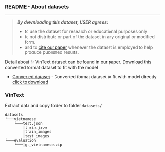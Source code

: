 ### README - About datasets

---

> ***By downloading this dataset, USER agrees:***
> 
> * to use the dataset for research or educational purposes only
> * to not distribute or part of the dataset in any original or modified form.
> * and to [cite our paper](https://github.com/VinAIResearch/CPM) whenever the dataset is employed to help produce published results.

Detail about ✨ VinText dataset can be found in [our paper](https://www3.cs.stonybrook.edu/~minhhoai/papers/vintext_CVPR21.pdf).
Download this converted format dataset to fit with the model
- [Converted dataset](#Converted-dataset) - Converted format dataset to fit with model directly [click to download](https://drive.google.com/file/d/1AXl2iOTvLtMG8Lg2iU6qVta8VuWSXyns/view?usp=sharing)


### VinText
Extract data and copy folder to folder ```datasets/```

```
datasets
└───vietnamese
	└───test.json
		│train.json
		|train_images
		|test_images
└───evaluation
	└───|gt_vietnamese.zip
```
